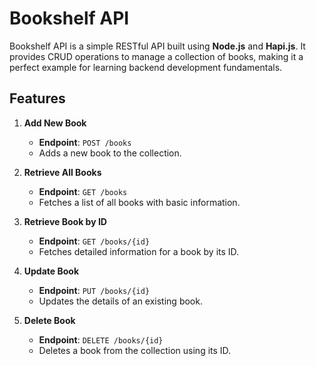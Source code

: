# Bookshelf API  

Bookshelf API is a simple RESTful API built using **Node.js** and **Hapi.js**. It provides CRUD operations to manage a collection of books, making it a perfect example for learning backend development fundamentals.  

## Features  

1. **Add New Book**  
   - **Endpoint**: `POST /books`  
   - Adds a new book to the collection.  

2. **Retrieve All Books**  
   - **Endpoint**: `GET /books`  
   - Fetches a list of all books with basic information.  

3. **Retrieve Book by ID**  
   - **Endpoint**: `GET /books/{id}`  
   - Fetches detailed information for a book by its ID.  

4. **Update Book**  
   - **Endpoint**: `PUT /books/{id}`  
   - Updates the details of an existing book.  

5. **Delete Book**  
   - **Endpoint**: `DELETE /books/{id}`  
   - Deletes a book from the collection using its ID.  
